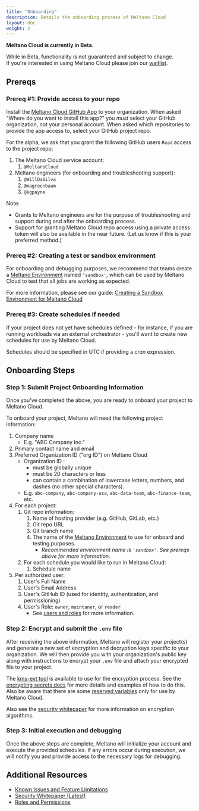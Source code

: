 ```yaml
---
title: "Onboarding"
description: Details the onboarding process of Meltano Cloud
layout: doc
weight: 2
---
```


<div class="notification is-info">
  <p><strong>Meltano Cloud is currently in Beta.</strong></p>
  <p>While in Beta, functionality is not guaranteed and subject to change. <br> If you're interested in using Meltano Cloud please join our <a href="https://meltano.com/cloud/">waitlist</a>.</p>
</div>

## Prereqs

### Prereq #1: Provide access to your repo

Install the [Meltano Cloud GitHub App](https://github.com/apps/meltano-cloud) to your organization.
When asked "Where do you want to install this app?" you _must_ select your GitHub organization, not your personal account.
When asked which repositories to provide the app access to, select your GitHub project repo.

For the alpha, we ask that you grant the following GitHub users `Read` access to the project repo:

1. The Meltano Cloud service account:
   1. `@MeltanoCloud`
1. Meltano engineers (for onboarding and troubleshooting support):
   1. `@WillDaSilva`
   1. `@magreenbaum`
   1. `@kgpayne`

Note:

- Grants to Meltano engineers are for the purpose of troubleshooting and support during and after the onboarding process.
- Support for granting Meltano Cloud repo access using a private access token will also be available in the near future. (Let us know if this is your preferred method.)

### Prereq #2: Creating a test or sandbox environment

For onboarding and debugging purposes, we recommend that teams create a [Meltano Environment](/concepts/environments) named `'sandbox'`, which can be used by Meltano Cloud to test that all jobs are working as expected.

For more information, please see our guide: [Creating a Sandbox Environment for Meltano Cloud](/cloud/sandbox_environments)

### Prereq #3: Create schedules if needed

If your project does not yet have schedules defined - for instance, if you are running workloads via an external orchestrator - you'll want to create new schedules for use by Meltano Cloud.

Schedules should be specified in UTC if providing a cron expression.

## Onboarding Steps

### Step 1: Submit Project Onboarding Information

Once you've completed the above, you are ready to onboard your project to Meltano Cloud.

To onboard your project, Meltano will need the following project information:

1. Company name
   - E.g. "ABC Company Inc."
1. Primary contact name and email
1. Preferred Organization ID ("org ID") on Meltano Cloud
   - Organization ID :
     - must be globally unique
     - must be 20 characters or less
     - can contain a combination of lowercase letters, numbers, and dashes (no other special characters).
   - E.g. `abc-company`, `abc-company-usa`, `abc-data-team`, `abc-finance-team`, etc.
1. For each project:
   1. Git repo information:
      1. Name of hosting provider (e.g. GitHub, GitLab, etc.)
      1. Git repo URL
      1. Git branch name
      1. The name of the [Meltano Environment](/concepts/environments) to use for onboard and testing purposes.
         - _Recommended environment name is `'sandbox'`. See prereqs above for more information._
   1. For each schedule you would like to run in Meltano Cloud:
      1. Schedule name
1. Per authorized user:
   1. User's Full Name
   1. User's Email Address
   1. User's GitHub ID (used for identity, authentication, and permissioning)
   1. User's Role: `owner`, `maintaner`, or `reader`
      - See [users and roles](/platform/#roles-and-permissions) for more information.

### Step 2: Encrypt and submit the `.env` file

After receiving the above information, Meltano will register your project(s) and generate a new set of encryption and decryption keys specific to your organization. We will then provide you with your organization's public key along with instructions to encrypt your `.env` file and attach your encrypted file to your project.

The [kms-ext tool](https://github.com/meltano/kms-ext) is available to use for the encryption process.
See the [encrypting secrets docs](/encrypting_secrets) for more details and examples of how to do this.
Also be aware that there are some [reserved variables](/platform/#reserved-variables) only for use by Meltano Cloud.

Also see the [security whitepaper](/security) for more information on encryption algorithms.

### Step 3: Initial execution and debugging

Once the above steps are complete, Meltano will initialize your account and execute the provided schedules. If any errors occur during execution, we will notify you and provide access to the necessary logs for debugging.

## Additional Resources

- [Known Issues and Feature Limitations](/known_issues)
- [Security Whitepaper (Latest)](/security)
- [Roles and Permissions](/platform/#roles-and-permissions)
